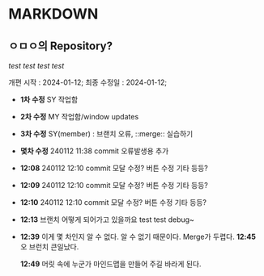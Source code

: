 # MARKDOWN

## ㅇㅁㅇ의 Repository?

_test test_
_test test_

개편 시작 : 2024-01-12;
최종 수정일 : 2024-01-12;

- **1차 수정** SY 작업함
- **2차 수정** MY 작업함/window updates
- **3차 수정** SY(member) : 브랜치 오류, ::merge:: 실습하기

- **몇차 수정** 240112 11:38 commit
  오류발생용 추가

- **12:08** 240112 12:10 commit 모달 수정? 버튼 수정 기타 등등?
- **12:09** 240112 12:10 commit 모달 수정? 버튼 수정 기타 등등?
- **12:10** 240112 12:10 commit 모달 수정? 버튼 수정 기타 등등?

- **12:13** 브랜치 어떻게 되어가고 있을까요
  test test debug~

- **12:39** 이게 몇 차인지 알 수 없다. 알 수 없기 때문이다. Merge가 두렵다.
  **12:45** 오 브런치 큰일났다.

  **12:49** 머릿 속에 누군가 마인드맵을 만들어 주길 바라게 된다.
